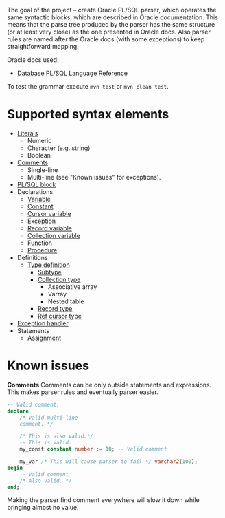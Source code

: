 The goal of the project &ndash; create Oracle PL/SQL parser, which operates the same syntactic blocks, which are described in Oracle documentation. This means that the parse tree produced by the parser has the same structure (or at least very close) as the one presented in Oracle docs. Also parser rules are named after the Oracle docs (with some exceptions) to keep straightforward mapping.

Oracle docs used:
* [Database PL/SQL Language Reference](https://docs.oracle.com/en/database/oracle/oracle-database/20/lnpls/index.html)

To test the grammar execute `mvn test` or `mvn clean test`.

# Supported syntax elements

* [Literals](https://docs.oracle.com/en/database/oracle/oracle-database/20/lnpls/plsql-language-fundamentals.html#GUID-A5970DA8-78B4-460B-971D-C957A80B3B08)
    * Numeric
    * Character (e.g. string)
    * Boolean
* [Comments](https://docs.oracle.com/en/database/oracle/oracle-database/20/lnpls/plsql-language-fundamentals.html#GUID-9DEE49B3-40B3-48A8-8F78-C98399379ACE)
    * Single-line
    * Multi-line (see "Known issues" for exceptions).
* [PL/SQL block](https://docs.oracle.com/en/database/oracle/oracle-database/20/lnpls/overview.html#GUID-826B070B-4888-4398-889B-61A3C6B91349)
* Declarations
    * [Variable](https://docs.oracle.com/en/database/oracle/oracle-database/20/lnpls/scalar-variable-declaration.html#GUID-03124315-0E1E-4154-8EBE-12034CA6AD55)
    * [Constant](https://docs.oracle.com/en/database/oracle/racle-database/20/lnpls/constant-declaration.tml#GUID-C6DA65F8-3F0C-43F3-8BC6-231064E8C1B6)
    * [Cursor variable](https://docs.oracle.com/en/database/oracle/racle-database/20/lnpls/cursor-variable-declaration.tml#GUID-CE884B31-07F0-46AA-8067-EBAF73821F3D)
    * [Exception](https://docs.oracle.com/en/database/oracle/racle-database/20/lnpls/exception-declaration.tml#GUID-AAC8C54F-775C-4E65-B531-0350CFF5B1BD)
    * [Record variable](https://docs.oracle.com/en/database/oracle/racle-database/20/lnpls/record-variable-declaration.tml#GUID-704FC014-561E-422C-9636-EDCA3B996AAD)
    * [Collection variable](https://docs.oracle.com/en/database/oracle/racle-database/20/lnpls/collection-variable.tml#GUID-89A1863C-65A1-40CF-9392-86E9FDC21BE9)
    * [Function](https://docs.oracle.com/en/database/oracle/oracle-database/20/lnpls/function-declaration-and-definition.html#GUID-4E19FB09-46B5-4CE5-8A5B-CD815C29DA1C__CJADJIFC)
    * [Procedure](https://docs.oracle.com/en/database/oracle/oracle-database/20/lnpls/procedure-declaration-and-definition.html#GUID-9A48D7CE-3720-46A4-B5CA-C2250CA86AF2__CJACCJID)
* Definitions
    * [Type definition](https://docs.oracle.com/en/database/oracle/oracle-database/20/lnpls/block.html#GUID-9ACEB9ED-567E-4E1A-A16A-B8B35214FC9D__CJACIHEC)
        * [Subtype](https://docs.oracle.com/en/database/oracle/oracle-database/20/lnpls/block.html#GUID-9ACEB9ED-567E-4E1A-A16A-B8B35214FC9D__CHDCIGAD)
        * [Collection type](https://docs.oracle.com/en/database/oracle/oracle-database/20/lnpls/collection-variable.html#GUID-89A1863C-65A1-40CF-9392-86E9FDC21BE9__CJABBGEE)
            * Associative array
            * Varray
            * Nested table
        * [Record type](https://docs.oracle.com/en/database/oracle/oracle-database/20/lnpls/record-variable-declaration.html#GUID-704FC014-561E-422C-9636-EDCA3B996AAD__CJAJCHJA)
        * [Ref cursor type](https://docs.oracle.com/en/database/oracle/oracle-database/20/lnpls/cursor-variable-declaration.html#GUID-CE884B31-07F0-46AA-8067-EBAF73821F3D__CJAIGBFF)
* [Exception handler](https://docs.oracle.com/en/database/oracle/oracle-database/20/lnpls/exception-handler.html#GUID-3FECF29B-A240-4191-A635-92C612D00C4D)
* Statements
    * [Assignment](https://docs.oracle.com/en/database/oracle/oracle-database/20/lnpls/assignment-statement.html#GUID-4C3BEFDF-3FFA-4E9D-96D0-4C5E13E08643)


# Known issues

**Comments**
Comments can be only outside statements and expressions. This makes parser rules and eventually parser easier. 
```sql
-- Valid comment.
declare
    /* Valid multi-line
    comment. */

    /* This is also valid.*/
    -- This is valid.
    my_const constant number := 10; -- Valid comment

    my_var /* This will cause parser to fail */ varchar2(100);
begin
    -- Valid comment
    /* Also valid. */
end;
```
Making the parser find comment everywhere will slow it down while bringing almost no value.
